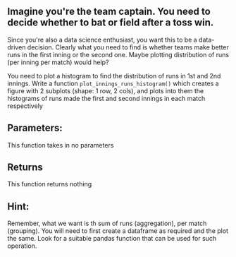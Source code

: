 ## Imagine you're the team captain. You need to decide whether to bat or field after a toss win.

Since you're also a data science enthusiast, you want this to be a data-driven decision. Clearly what you need to find is whether teams make better runs in the first inning or the second one. Maybe plotting distribution of runs (per inning per match) would help?

You need to plot a histogram to find the distribution of runs in 1st and 2nd innings. Write a function `plot_innings_runs_histogram()` which creates a figure with 2 subplots (shape: 1 row, 2 cols), and plots into them the histograms of runs made the first and second innings in each match respectively

## Parameters:
This function takes in no parameters

## Returns
This function returns nothing


## Hint:
Remember, what we want is th sum of runs (aggregation), per match (grouping). You will need to first create a dataframe as required and the plot the same. Look for a suitable pandas function that can be used for such operation.
